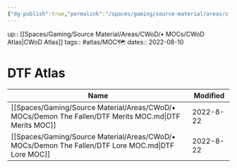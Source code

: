 ```yaml
---
{"dg-publish":true,"permalink":"/spaces/gaming/source-material/areas/c-wo-d/mo-cs/demon-the-fallen/dtf-atlas/","dgHomeLink":true,"dgPassFrontmatter":true}
---
```


up:: [[Spaces/Gaming/Source Material/Areas/CWoD/• MOCs/CWoD Atlas|CWoD Atlas]]
tags:: #atlas/MOC🗺 
dates:: 2022-08-10

# DTF Atlas
| Name                                                                                                   | Modified  |
| ------------------------------------------------------------------------------------------------------ | --------- |
| [[Spaces/Gaming/Source Material/Areas/CWoD/• MOCs/Demon The Fallen/DTF Merits MOC.md\|DTF Merits MOC]] | 2022-8-22 |
| [[Spaces/Gaming/Source Material/Areas/CWoD/• MOCs/Demon The Fallen/DTF Lore MOC.md\|DTF Lore MOC]]     | 2022-8-22 |
